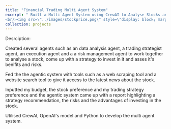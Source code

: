 ```yaml
---
title: "Financial Trading Multi Agent System"
excerpt: " Built a Multi Agent System using CrewAI to Analyse Stocks and come up with the a trading strategy
<br/><img src=\"../images/stockprice.png\" style=\"display: block; margin-left: auto; margin-right: auto; width: 50%;\"/>"
collection: projects
---
```

Desrciption:

Created several agents such as an  data analysis agent, a trading strategist agent, an execution agent and a a risk management agent to work together to analyse a stock, come up with a strategy to invest in it and asses it's benifits and risks.

Fed the the agentic system with tools such as a web scraping tool and a website search tool to give it access to the latest news about the stock. 

Inputted my budget, the stock preference and my trading strategy preference and the agentic system came up with a report highlighting a strategy recommendation, the risks and the advantages of investing in the stock. 

Utilised CrewAI, OpenAI's model and Python to develop the multi agent system.
